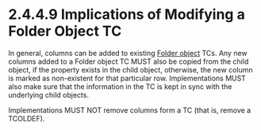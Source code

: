 <html dir="LTR" xmlns:mshelp="http://msdn.microsoft.com/mshelp" xmlns:ddue="http://ddue.schemas.microsoft.com/authoring/2003/5" xmlns:xlink="http://www.w3.org/1999/xlink" xmlns:tool="http://www.microsoft.com/tooltip">
    <head>
        <meta http-equiv="Content-Type" content="text/html; CHARSET=utf-8"></meta>
        <meta name="save" content="history"></meta>
        <title>2.4.4.9 Implications of Modifying a Folder Object TC</title>
        <xml>
            <mshelp:toctitle title="2.4.4.9 Implications of Modifying a Folder Object TC"></mshelp:toctitle>
            <mshelp:rltitle title="[MS-PST]: Implications of Modifying a Folder Object TC"></mshelp:rltitle>
            <mshelp:keyword index="A" term="0bee3de8-6e12-459a-a659-d211d0076e7d"></mshelp:keyword>
            <mshelp:attr name="DCSext.ContentType" value="open specification"></mshelp:attr>
            <mshelp:attr name="AssetID" value="0bee3de8-6e12-459a-a659-d211d0076e7d"></mshelp:attr>
            <mshelp:attr name="TopicType" value="kbRef"></mshelp:attr>
            <mshelp:attr name="DCSext.Title" value="[MS-PST]: Implications of Modifying a Folder Object TC" />
        </xml>
    </head>
    <body>
        <div id="header">
            <h1 class="heading">2.4.4.9 Implications of Modifying a Folder Object TC</h1>
        </div>
        <div id="mainSection">
            <div id="mainBody">
                <div id="allHistory" class="saveHistory"></div>
                <div id="sectionSection0" class="section" name="collapseableSection">


<p>In general, columns can be added to existing <a href="08220cc9-69b1-4072-a2e7-2a0ff201d505.html#gt_0682daa7-c1b8-419b-8a32-6048833d0b72">Folder object</a> TCs. Any new
columns added to a Folder object TC MUST also be copied from the child object,
if the property exists in the child object, otherwise, the new column is marked
as non-existent for that particular row. Implementations MUST also make sure
that the information in the TC is kept in sync with the underlying child
objects.</p>

<p>Implementations MUST NOT remove columns form a TC (that is,
remove a TCOLDEF).</p>
                </div>
            </div>
        </div>
    </body>
</html>